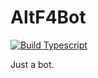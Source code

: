 # AltF4Bot
[![Build Typescript](https://github.com/YueMu1022/MuYue-rewrite/actions/workflows/build.yml/badge.svg)](https://github.com/YueMu1022/MuYue-rewrite/actions/workflows/build.yml)

Just a bot.
